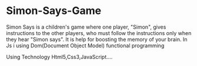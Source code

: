 # Simon-Says-Game
Simon Says is a children's game where one player, "Simon",
gives instructions to the other players,
who must follow the instructions only when they hear "Simon says".
It is help for boosting the memory of your brain.
In Js i  using Dom(Document Object Model) functional programming

Using Technology Html5,Css3,JavaScript....